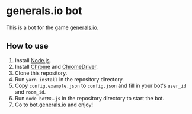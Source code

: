 # generals.io bot

This is a bot for the game [generals.io](https://bot.generals.io/).

## How to use

1. Install [Node.js](https://nodejs.org/en/download/).
2. Install [Chrome](https://www.google.com/chrome/browser/desktop/index.html) and [ChromeDriver](https://sites.google.com/a/chromium.org/chromedriver/downloads).
3. Clone this repository.
4. Run `yarn install` in the repository directory.
5. Copy `config.example.json` to `config.json` and fill in your bot's `user_id` and `room_id`.
6. Run `node botNG.js` in the repository directory to start the bot.
7. Go to [bot.generals.io](https://bot.generals.io/) and enjoy!
